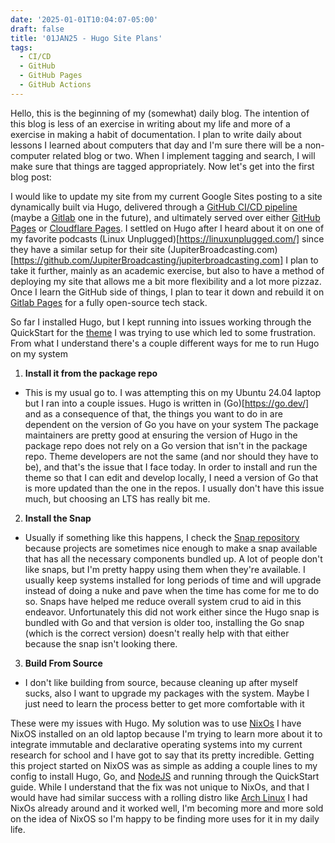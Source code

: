 ```yaml
---
date: '2025-01-01T10:04:07-05:00'
draft: false
title: '01JAN25 - Hugo Site Plans'
tags:
  - CI/CD
  - GitHub
  - GitHub Pages
  - GitHub Actions
---
```


Hello, this is the beginning of my (somewhat) daily blog. The intention of this blog is less of an exercise in writing about my life and more of a exercise in making a habit of documentation. I plan to write daily about lessons I learned about computers that day and I'm sure there will be a non-computer related blog or two. When I implement tagging and search, I will make sure that things are tagged appropriately. Now let's get into the first blog post:

 I would like to update my site from my current Google Sites posting to a site dynamically built via Hugo, delivered through a [GitHub CI/CD pipeline](https://github.com/resources/articles/devops/ci-cd) (maybe a [Gitlab](https://about.gitlab.com/company/) one in the future), and ultimately served over either [GitHub Pages](https://pages.github.com/) or [Cloudflare Pages](https://pages.cloudflare.com/). I settled on Hugo after I heard about it on one of my favorite podcasts (Linux Unplugged)[https://linuxunplugged.com/] since they have a similar setup for their site (JupiterBroadcasting.com)[https://github.com/JupiterBroadcasting/jupiterbroadcasting.com] I plan to take it further, mainly as an academic exercise, but also to have a method of deploying my site that allows me a bit more flexibility and a lot more pizzaz. Once I learn the GitHub side of things, I plan to tear it down and rebuild it on [Gitlab Pages](https://docs.gitlab.com/ee/user/project/pages/) for a fully open-source tech stack. 

So far I installed Hugo, but I kept running into issues working through the QuickStart for the [theme](https://github.com/schnerring/hugo-theme-gruvbox) I was trying to use which led to some frustration. From what I understand there's a couple different ways for me to run Hugo on my system

  1. **Install it from the package repo**

  - This is my usual go to. I was attempting this on my Ubuntu 24.04 laptop but I ran into a couple issues. Hugo is written in (Go)[https://go.dev/] and as a consequence of that, the things you want to do in are dependent on the version of Go you have on your system The package maintainers are pretty good at ensuring the version of Hugo in the package repo does not rely on a Go version that isn't in the package repo. Theme developers are not the same (and nor should they have to be), and that's the issue that I face today. In order to install and run the theme so that I can edit and develop locally, I need a version of Go that is more updated than the one in the repos. I usually don't have this issue much, but choosing an LTS has really bit me. 

  2. **Install the Snap**

  - Usually if something like this happens, I check the [Snap repository](https://snapcraft.io/) because projects are sometimes nice enough to make a snap available that has all the necessary components bundled up. A lot of people don't like snaps, but I'm pretty happy using them when they're available. I usually keep systems installed for long periods of time and will upgrade instead of doing a nuke and pave when the time has come for me to do so. Snaps have helped me reduce overall system crud to aid in this endeavor. Unfortunately this did not work either since the Hugo snap is bundled with Go and that version is older too, installing the Go snap (which is the correct version) doesn't really help with that either because the snap isn't looking there.    

  3. **Build From Source**

  - I don't like building from source, because cleaning up after myself sucks, also I want to upgrade my packages with the system. Maybe I just need to learn the process better to get more comfortable with it

These were my issues with Hugo. My solution was to use [NixOs](https://nixos.org/) I have NixOS installed on an old laptop because I'm trying to learn more about it to integrate immutable and declarative operating systems into my current research for school and I have got to say that its pretty incredible. Getting this project started on NixOS was as simple as adding a couple lines to my config to install Hugo, Go, and [NodeJS](https://nodejs.org/en/about) and running through the QuickStart guide. While I understand that the fix was not unique to NixOs, and that I would have had similar success with a rolling distro like [Arch Linux](https://archlinux.org/about/) I had NixOs already around and it worked well, I'm becoming more and more sold on the idea of NixOS so I'm happy to be finding more uses for it in my daily life. 

